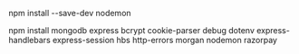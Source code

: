 npm install --save-dev nodemon

npm install mongodb express bcrypt cookie-parser debug dotenv express-handlebars express-session hbs http-errors morgan nodemon razorpay

